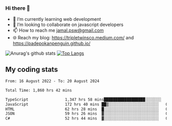### Hi there 👋

<!--
**padepokanpenguin/padepokanpenguin** is a ✨ _special_ ✨ repository because its `README.md` (this file) appears on your GitHub profile.
-->

- 🌱 I’m currently learning  web development
- 👯 I’m looking to collaborate on javascript developers
- 📫 How to reach me jamal.psw@gmail.com
- 🌐 Reach my blog:
   https://tripletwinsco.medium.com/ and
   https://padepokanpenguin.github.io/

![Anurag's github stats](https://github-readme-stats.vercel.app/api?username=padepokanpenguin&count_private=true&disable_animations=false&show_icons=true&theme=default)
[![Top Langs](https://github-readme-stats.vercel.app/api/top-langs/?username=padepokanpenguin&theme=default&layout=compact)](https://github.com/padepokanpenguin)

## My coding stats

<!--START_SECTION:waka-->

```txt
From: 16 August 2022 - To: 20 August 2024

Total Time: 1,860 hrs 42 mins

TypeScript                1,347 hrs 58 mins██████████████████░░░░░░░   72.44 %
JavaScript                172 hrs 40 mins ██▒░░░░░░░░░░░░░░░░░░░░░░   09.28 %
HTML                      62 hrs 28 mins  █░░░░░░░░░░░░░░░░░░░░░░░░   03.36 %
JSON                      59 hrs 26 mins  ▓░░░░░░░░░░░░░░░░░░░░░░░░   03.19 %
C#                        52 hrs 44 mins  ▓░░░░░░░░░░░░░░░░░░░░░░░░   02.83 %
```

<!--END_SECTION:waka-->


